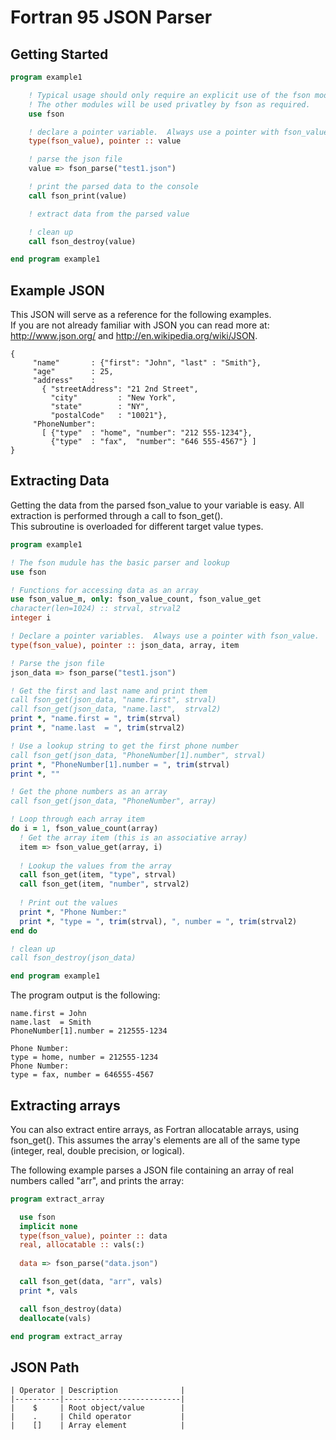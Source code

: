 Fortran 95 JSON Parser
======================

Getting Started
---------------
```fortran
program example1

    ! Typical usage should only require an explicit use of the fson module.
    ! The other modules will be used privatley by fson as required.  
    use fson

    ! declare a pointer variable.  Always use a pointer with fson_value.
    type(fson_value), pointer :: value

    ! parse the json file
    value => fson_parse("test1.json")

    ! print the parsed data to the console
    call fson_print(value)    

    ! extract data from the parsed value        

    ! clean up
    call fson_destroy(value)

end program example1
```

Example JSON
------------
This JSON will serve as a reference for the following examples.  
If you are not already familiar with JSON you can read more at:
<http://www.json.org/> and <http://en.wikipedia.org/wiki/JSON>.
```
{
     "name"       : {"first": "John", "last" : "Smith"},
     "age"        : 25,
     "address"    :
       { "streetAddress": "21 2nd Street",
         "city"         : "New York",
         "state"        : "NY",
         "postalCode"   : "10021"},
     "PhoneNumber":
       [ {"type"  : "home", "number": "212 555-1234"},
         {"type"  : "fax",  "number": "646 555-4567"} ]
}
```

Extracting Data
---------------
Getting the data from the parsed fson_value to your variable is easy.  All extraction is performed through a call to fson_get().  
This subroutine is overloaded for different target value types.

```fortran
program example1

! The fson mudule has the basic parser and lookup 
use fson

! Functions for accessing data as an array
use fson_value_m, only: fson_value_count, fson_value_get
character(len=1024) :: strval, strval2
integer i

! Declare a pointer variables.  Always use a pointer with fson_value.
type(fson_value), pointer :: json_data, array, item

! Parse the json file
json_data => fson_parse("test1.json")

! Get the first and last name and print them
call fson_get(json_data, "name.first", strval)
call fson_get(json_data, "name.last",  strval2)
print *, "name.first = ", trim(strval)
print *, "name.last  = ", trim(strval2)

! Use a lookup string to get the first phone number
call fson_get(json_data, "PhoneNumber[1].number", strval)     
print *, "PhoneNumber[1].number = ", trim(strval)
print *, ""

! Get the phone numbers as an array
call fson_get(json_data, "PhoneNumber", array)

! Loop through each array item
do i = 1, fson_value_count(array)
  ! Get the array item (this is an associative array)
  item => fson_value_get(array, i)
  
  ! Lookup the values from the array
  call fson_get(item, "type", strval)
  call fson_get(item, "number", strval2)
  
  ! Print out the values
  print *, "Phone Number:"
  print *, "type = ", trim(strval), ", number = ", trim(strval2)
end do

! clean up
call fson_destroy(json_data)

end program example1
```
    
The program output is the following:

```
name.first = John
name.last  = Smith
PhoneNumber[1].number = 212555-1234

Phone Number:
type = home, number = 212555-1234
Phone Number:
type = fax, number = 646555-4567
```

Extracting arrays
-----------------
You can also extract entire arrays, as Fortran allocatable arrays, using fson_get(). This assumes the array's elements are all of the same type (integer, real, double precision, or logical).

The following example parses a JSON file containing an array of real numbers called "arr", and prints the array:

```fortran
program extract_array

  use fson
  implicit none
  type(fson_value), pointer :: data
  real, allocatable :: vals(:)
    
  data => fson_parse("data.json")

  call fson_get(data, "arr", vals)
  print *, vals

  call fson_destroy(data)
  deallocate(vals)

end program extract_array
```

JSON Path
---------

```
| Operator | Description              | 
|----------|--------------------------|
|    $     | Root object/value        | 
|    .     | Child operator           |
|    []    | Array element            |
```
